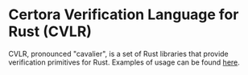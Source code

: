 # Certora Verification Language for Rust (CVLR)

CVLR, pronounced "cavalier", is a set of Rust libraries that provide
verification primitives for Rust.
Examples of usage can be found [here](https://github.com/Certora/SolanaExamples).
